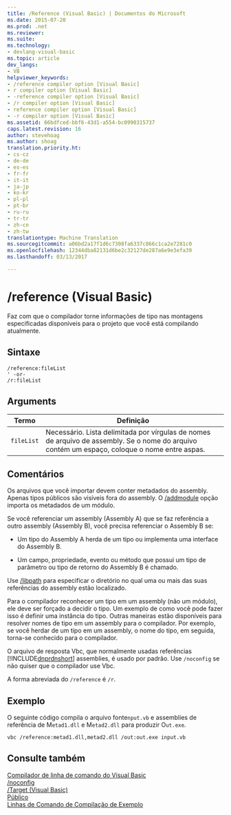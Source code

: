 ```yaml
---
title: /Reference (Visual Basic) | Documentos do Microsoft
ms.date: 2015-07-20
ms.prod: .net
ms.reviewer: 
ms.suite: 
ms.technology:
- devlang-visual-basic
ms.topic: article
dev_langs:
- VB
helpviewer_keywords:
- /reference compiler option [Visual Basic]
- r compiler option [Visual Basic]
- -reference compiler option [Visual Basic]
- /r compiler option [Visual Basic]
- reference compiler option [Visual Basic]
- -r compiler option [Visual Basic]
ms.assetid: 66bdfced-bbf6-43d1-a554-bc0990315737
caps.latest.revision: 16
author: stevehoag
ms.author: shoag
translation.priority.ht:
- cs-cz
- de-de
- es-es
- fr-fr
- it-it
- ja-jp
- ko-kr
- pl-pl
- pt-br
- ru-ru
- tr-tr
- zh-cn
- zh-tw
translationtype: Machine Translation
ms.sourcegitcommit: a06bd2a17f1d6c7308fa6337c866c1ca2e7281c0
ms.openlocfilehash: 12344dba82131d6be2c32127de287a6e9e3efa39
ms.lasthandoff: 03/13/2017

---
```

# <a name="reference-visual-basic"></a>/reference (Visual Basic)
Faz com que o compilador torne informações de tipo nas montagens especificadas disponíveis para o projeto que você está compilando atualmente.  
  
## <a name="syntax"></a>Sintaxe  
  
```  
/reference:fileList  
' -or-  
/r:fileList  
```  
  
## <a name="arguments"></a>Arguments  
  
|Termo|Definição|  
|---|---|  
|`fileList`|Necessário. Lista delimitada por vírgulas de nomes de arquivo de assembly. Se o nome do arquivo contém um espaço, coloque o nome entre aspas.|  
  
## <a name="remarks"></a>Comentários  
 Os arquivos que você importar devem conter metadados do assembly. Apenas tipos públicos são visíveis fora do assembly. O [/addmodule](../../../visual-basic/reference/command-line-compiler/addmodule.md) opção importa os metadados de um módulo.  
  
 Se você referenciar um assembly (Assembly A) que se faz referência a outro assembly (Assembly B), você precisa referenciar o Assembly B se:  
  
-   Um tipo do Assembly A herda de um tipo ou implementa uma interface do Assembly B.  
  
-   Um campo, propriedade, evento ou método que possui um tipo de parâmetro ou tipo de retorno do Assembly B é chamado.  
  
 Use [/libpath](../../../visual-basic/reference/command-line-compiler/libpath.md) para especificar o diretório no qual uma ou mais das suas referências do assembly estão localizado.  
  
 Para o compilador reconhecer um tipo em um assembly (não um módulo), ele deve ser forçado a decidir o tipo. Um exemplo de como você pode fazer isso é definir uma instância do tipo. Outras maneiras estão disponíveis para resolver nomes de tipo em um assembly para o compilador. Por exemplo, se você herdar de um tipo em um assembly, o nome do tipo, em seguida, torna-se conhecido para o compilador.  
  
 O arquivo de resposta Vbc, que normalmente usadas referências [!INCLUDE[dnprdnshort](../../../csharp/getting-started/includes/dnprdnshort_md.md)] assemblies, é usado por padrão. Use `/noconfig` se não quiser que o compilador use Vbc.  
  
 A forma abreviada do `/reference` é `/r`.  
  
## <a name="example"></a>Exemplo  
 O seguinte código compila o arquivo fonte`nput.vb` e assemblies de referência de M`etad1.dll` e M`etad2.dll` para produzir O`ut.exe`.  
  
```  
vbc /reference:metad1.dll,metad2.dll /out:out.exe input.vb  
```  
  
## <a name="see-also"></a>Consulte também  
 [Compilador de linha de comando do Visual Basic](../../../visual-basic/reference/command-line-compiler/index.md)   
 [/noconfig](../../../visual-basic/reference/command-line-compiler/noconfig.md)   
 [/Target (Visual Basic)](../../../visual-basic/reference/command-line-compiler/target.md)   
 [Público](../../../visual-basic/language-reference/modifiers/public.md)   
 [Linhas de Comando de Compilação de Exemplo](../../../visual-basic/reference/command-line-compiler/sample-compilation-command-lines.md)
